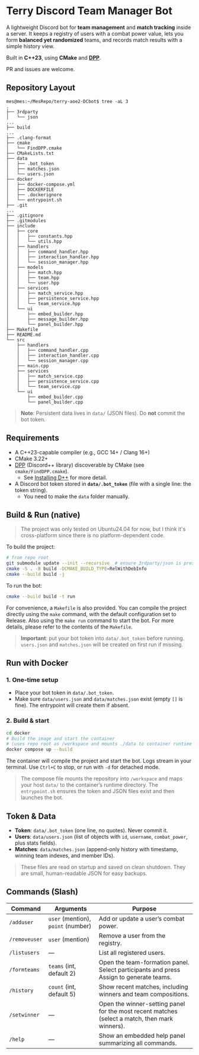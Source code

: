# Terry Discord Team Manager Bot

A lightweight Discord bot for **team management** and **match tracking** inside a server. It keeps a registry of users with a combat power value, lets you form **balanced yet randomized** teams, and records match results with a simple history view.

Built in **C++23**, using **CMake** and **[DPP](https://dpp.dev/)**.

PR and issues are welcome.

## Repository Layout

```
mes@mes:~/MesRepo/terry-aoe2-DCbot$ tree -aL 3
.
├── 3rdparty
│   └── json
...
├── build
...
├── .clang-format
├── cmake
│   └── FindDPP.cmake
├── CMakeLists.txt
├── data
│   ├── .bot_token
│   ├── matches.json
│   └── users.json
├── docker
│   ├── docker-compose.yml
│   ├── DOCKERFILE
│   ├── .dockerignore
│   └── entrypoint.sh
├── .git
...
├── .gitignore
├── .gitmodules
├── include
│   ├── core
│   │   ├── constants.hpp
│   │   └── utils.hpp
│   ├── handlers
│   │   ├── command_handler.hpp
│   │   ├── interaction_handler.hpp
│   │   └── session_manager.hpp
│   ├── models
│   │   ├── match.hpp
│   │   ├── team.hpp
│   │   └── user.hpp
│   ├── services
│   │   ├── match_service.hpp
│   │   ├── persistence_service.hpp
│   │   └── team_service.hpp
│   └── ui
│       ├── embed_builder.hpp
│       ├── message_builder.hpp
│       └── panel_builder.hpp
├── Makefile
├── README.md
└── src
    ├── handlers
    │   ├── command_handler.cpp
    │   ├── interaction_handler.cpp
    │   └── session_manager.cpp
    ├── main.cpp
    ├── services
    │   ├── match_service.cpp
    │   ├── persistence_service.cpp
    │   └── team_service.cpp
    └── ui
        ├── embed_builder.cpp
        └── panel_builder.cpp
```

> **Note**: Persistent data lives in `data/` (JSON files). Do **not** commit the bot token.

## Requirements

- A C++23-capable compiler (e.g., GCC 14+ / Clang 16+)
- CMake 3.22+
- [DPP](https://dpp.dev/) (Discord++ library) discoverable by CMake (see `cmake/FindDPP.cmake`).
  - See [Installing D++](https://dpp.dev/installing.html) for more detail.
- A Discord bot token stored in **`data/.bot_token`** (file with a single line: the token string).
  - You need to make the `data` folder manually.

## Build & Run (native)

> The project was only tested on Ubuntu24.04 for now, but I think it's cross-platform since there is no platform-dependent code.

To build the project:

```bash
# from repo root
git submodule update --init --recursive  # ensure 3rdparty/json is present
cmake -S . -B build -DCMAKE_BUILD_TYPE=RelWithDebInfo
cmake --build build -j
```

To run the bot:

```bash
cmake --build build -t run
```

For convenience, a `Makefile` is also provided. You can compile the project directly using the `make` command, with the default configuration set to Release. Also using the `make run` command to start the bot. For more details, please refer to the contents of the `Makefile`.

> **Important**: put your bot token into `data/.bot_token` before running. `users.json` and `matches.json` will be created on first run if missing.

## Run with Docker

### 1. One-time setup

- Place your bot token in `data/.bot_token`.
- Make sure `data/users.json` and `data/matches.json` exist (empty `[]` is fine). The entrypoint will create them if absent.

### 2. Build & start

```bash
cd docker
# Build the image and start the container
# (uses repo root as /workspace and mounts ./data to container runtime dir)
docker compose up --build
```

The container will compile the project and start the bot. Logs stream in your terminal. Use `Ctrl+C` to stop, or run with `-d` for detached mode.

> The compose file mounts the repository into `/workspace` and maps your host `data/` to the container’s runtime directory. The `entrypoint.sh` ensures the token and JSON files exist and then launches the bot.

## Token & Data

- **Token**: `data/.bot_token` (one line, no quotes). Never commit it.
- **Users**: `data/users.json` (list of objects with `id`, `username`, `combat_power`, plus stats fields).
- **Matches**: `data/matches.json` (append-only history with timestamp, winning team indexes, and member IDs).

> These files are read on startup and saved on clean shutdown. They are small, human-readable JSON for easy backups.

## Commands (Slash)

| Command       | Arguments                          | Purpose                                                                                        |
| ------------- | ---------------------------------- | ---------------------------------------------------------------------------------------------- |
| `/adduser`    | `user` (mention), `point` (number) | Add or update a user’s combat power.                                                           |
| `/removeuser` | `user` (mention)                   | Remove a user from the registry.                                                               |
| `/listusers`  | —                                  | List all registered users.                                                                     |
| `/formteams`  | `teams` (int, default 2)           | Open the team-formation panel. Select participants and press Assign to generate teams.         |
| `/history`    | `count` (int, default 5)           | Show recent matches, including winners and team compositions.                                  |
| `/setwinner`  | —                                  | Open the winner-setting panel for the most recent matches (select a match, then mark winners). |
| `/help`       | —                                  | Show an embedded help panel summarizing all commands.                                          |

